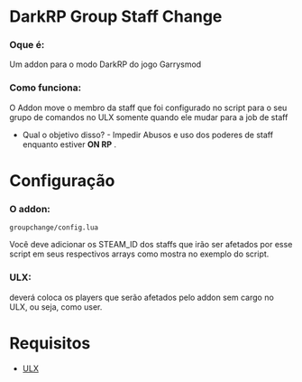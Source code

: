 # DarkRP Group Staff Change

### Oque é:
Um addon para o modo DarkRP do jogo Garrysmod

### Como funciona:
O Addon move o membro da staff que foi configurado no script para o seu grupo de comandos no ULX somente quando ele mudar para a job de staff
- Qual o objetivo disso? -
Impedir Abusos e uso dos poderes de staff enquanto estiver **ON RP** .

# Configuração
### O addon:
```
groupchange/config.lua
```
Você deve adicionar os STEAM_ID dos staffs que irão ser afetados por esse script em seus respectivos arrays como mostra no exemplo do script.
### ULX:
deverá coloca os players que serão afetados pelo addon sem cargo no ULX, ou seja, como user.



# Requisitos
- [ULX](https://github.com/TeamUlysses/ulx)
